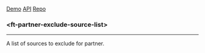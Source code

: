 [Demo](https://filethis.github.io/ft-partner-exclude-source-list/components/ft-partner-exclude-source-list/demo/)    [API](https://filethis.github.io/ft-partner-exclude-source-list/components/ft-partner-exclude-source-list/)    [Repo](https://github.com/filethis/ft-partner-exclude-source-list)

### \<ft-partner-exclude-source-list\>

-----------------------------------------------------------

A list of sources to exclude for partner.
